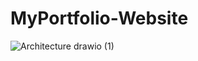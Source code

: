 # MyPortfolio-Website

![Architecture drawio (1)](https://github.com/user-attachments/assets/67486dea-a638-4943-a49a-b700dca8deff)
